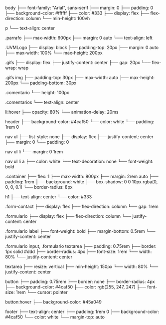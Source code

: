 body
├── font-family: "Arial", sans-serif
├── margin: 0
├── padding: 0
├── background-color: #ffffff
├── color: #333
├── display: flex
├── flex-direction: column
└── min-height: 100vh

p
└── text-align: center

.parrafo
├── max-width: 600px
├── margin: 0 auto
└── text-align: left

.UVMLogo
├── display: block
├── padding-top: 20px
├── margin: 0 auto
├── max-width: 100%
└── max-height: 200px

.gifs
├── display: flex
├── justify-content: center
├── gap: 20px
└── flex-wrap: wrap

.gifs img
├── padding-top: 30px
├── max-width: auto
├── max-height: 200px
└── padding-bottom: 30px

.comentario
└── height: 100px

.comentarios
└── text-align: center

li:hover
├── opacity: 80%
└── animation-delay: 20ms

header
├── background-color: #4caf50
└── color: white
└── padding: 1rem 0

nav ul
├── list-style: none
├── display: flex
├── justify-content: center
├── margin: 0
└── padding: 0

nav ul li
└── margin: 0 1rem

nav ul li a
├── color: white
└── text-decoration: none
└── font-weight: bold

.container
├── flex: 1
├── max-width: 800px
├── margin: 2rem auto
├── padding: 1rem
├── background: white
├── box-shadow: 0 0 10px rgba(0, 0, 0, 0.1)
└── border-radius: 8px

h1
├── text-align: center
└── color: #333

.form-contact
├── display: flex
├── flex-direction: column
└── gap: 1rem

.formulario
├── display: flex
├── flex-direction: column
└── justify-content: center

.formulario label
├── font-weight: bold
├── margin-bottom: 0.5rem
└── justify-content: center

.formulario input,
.formulario textarea
├── padding: 0.75rem
├── border: 1px solid #ddd
├── border-radius: 4px
├── font-size: 1rem
└── width: 80%
└── justify-content: center

textarea
├── resize: vertical
├── min-height: 150px
└── width: 80%
└── justify-content: center

button
├── padding: 0.75rem
├── border: none
├── border-radius: 4px
├── background-color: #4caf50
├── color: rgb(255, 247, 247)
├── font-size: 1rem
└── cursor: pointer

button:hover
├── background-color: #45a049

footer
├── text-align: center
├── padding: 1rem 0
├── background-color: #4caf50
└── color: white
└── margin-top: auto
